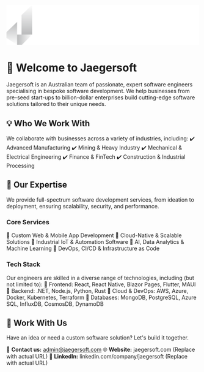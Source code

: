 ![Jaegersoft Logo](../assets/Logo.svg)


# 🚀 Welcome to Jaegersoft
Jaegersoft is an Australian team of passionate, expert software engineers specialising in bespoke software development. We help businesses from pre-seed start-ups to billion-dollar enterprises build cutting-edge software solutions tailored to their unique needs.

## 💡 Who We Work With
We collaborate with businesses across a variety of industries, including:
✔️ Advanced Manufacturing
✔️ Mining & Heavy Industry
✔️ Mechanical & Electrical Engineering
✔️ Finance & FinTech
✔️ Construction & Industrial Processing

## 🔧 Our Expertise
We provide full-spectrum software development services, from ideation to deployment, ensuring scalability, security, and performance.

### Core Services
🔹 Custom Web & Mobile App Development
🔹 Cloud-Native & Scalable Solutions
🔹 Industrial IoT & Automation Software
🔹 AI, Data Analytics & Machine Learning
🔹 DevOps, CI/CD & Infrastructure as Code

### Tech Stack
Our engineers are skilled in a diverse range of technologies, including (but not limited to):
🔹 Frontend: React, React Native, Blazor Pages, Flutter, MAUI
🔹 Backend: .NET, Node.js, Python, Rust
🔹 Cloud & DevOps: AWS, Azure, Docker, Kubernetes, Terraform
🔹 Databases: MongoDB, PostgreSQL, Azure SQL, InfluxDB, CosmosDB, DynamoDB 

## 🤝 Work With Us
Have an idea or need a custom software solution? Let's build it together.

📧 **Contact us:** admin@jaegersoft.com
🌐 **Website:** jaegersoft.com (Replace with actual URL)
🔗 **LinkedIn:** linkedin.com/company/jaegersoft (Replace with actual URL)